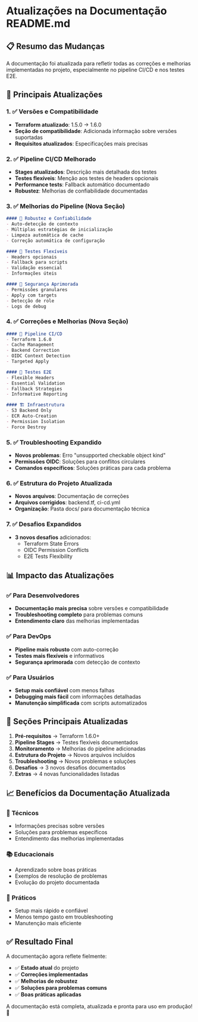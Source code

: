 # Atualizações na Documentação README.md

## 📋 Resumo das Mudanças

A documentação foi atualizada para refletir todas as correções e melhorias implementadas no projeto, especialmente no pipeline CI/CD e nos testes E2E.

## 🔧 Principais Atualizações

### 1. ✅ Versões e Compatibilidade
- **Terraform atualizado**: 1.5.0 → 1.6.0
- **Seção de compatibilidade**: Adicionada informação sobre versões suportadas
- **Requisitos atualizados**: Especificações mais precisas

### 2. ✅ Pipeline CI/CD Melhorado
- **Stages atualizados**: Descrição mais detalhada dos testes
- **Testes flexíveis**: Menção aos testes de headers opcionais
- **Performance tests**: Fallback automático documentado
- **Robustez**: Melhorias de confiabilidade documentadas

### 3. ✅ Melhorias do Pipeline (Nova Seção)
```markdown
#### 🔧 Robustez e Confiabilidade
- Auto-detecção de contexto
- Múltiplas estratégias de inicialização
- Limpeza automática de cache
- Correção automática de configuração

#### 🧪 Testes Flexíveis
- Headers opcionais
- Fallback para scripts
- Validação essencial
- Informações úteis

#### 🔐 Segurança Aprimorada
- Permissões granulares
- Apply com targets
- Detecção de role
- Logs de debug
```

### 4. ✅ Correções e Melhorias (Nova Seção)
```markdown
#### 🔧 Pipeline CI/CD
- Terraform 1.6.0
- Cache Management
- Backend Correction
- OIDC Context Detection
- Targeted Apply

#### 🧪 Testes E2E
- Flexible Headers
- Essential Validation
- Fallback Strategies
- Informative Reporting

#### 🏗️ Infraestrutura
- S3 Backend Only
- ECR Auto-Creation
- Permission Isolation
- Force Destroy
```

### 5. ✅ Troubleshooting Expandido
- **Novos problemas**: Erro "unsupported checkable object kind"
- **Permissões OIDC**: Soluções para conflitos circulares
- **Comandos específicos**: Soluções práticas para cada problema

### 6. ✅ Estrutura do Projeto Atualizada
- **Novos arquivos**: Documentação de correções
- **Arquivos corrigidos**: backend.tf, ci-cd.yml
- **Organização**: Pasta docs/ para documentação técnica

### 7. ✅ Desafios Expandidos
- **3 novos desafios** adicionados:
  - Terraform State Errors
  - OIDC Permission Conflicts  
  - E2E Tests Flexibility

## 📊 Impacto das Atualizações

### ✅ **Para Desenvolvedores**
- **Documentação mais precisa** sobre versões e compatibilidade
- **Troubleshooting completo** para problemas comuns
- **Entendimento claro** das melhorias implementadas

### ✅ **Para DevOps**
- **Pipeline mais robusto** com auto-correção
- **Testes mais flexíveis** e informativos
- **Segurança aprimorada** com detecção de contexto

### ✅ **Para Usuários**
- **Setup mais confiável** com menos falhas
- **Debugging mais fácil** com informações detalhadas
- **Manutenção simplificada** com scripts automatizados

## 🎯 Seções Principais Atualizadas

1. **Pré-requisitos** → Terraform 1.6.0+
2. **Pipeline Stages** → Testes flexíveis documentados
3. **Monitoramento** → Melhorias do pipeline adicionadas
4. **Estrutura do Projeto** → Novos arquivos incluídos
5. **Troubleshooting** → Novos problemas e soluções
6. **Desafios** → 3 novos desafios documentados
7. **Extras** → 4 novas funcionalidades listadas

## 📈 Benefícios da Documentação Atualizada

### 🔧 **Técnicos**
- Informações precisas sobre versões
- Soluções para problemas específicos
- Entendimento das melhorias implementadas

### 📚 **Educacionais**
- Aprendizado sobre boas práticas
- Exemplos de resolução de problemas
- Evolução do projeto documentada

### 🚀 **Práticos**
- Setup mais rápido e confiável
- Menos tempo gasto em troubleshooting
- Manutenção mais eficiente

## ✅ Resultado Final

A documentação agora reflete fielmente:
- ✅ **Estado atual** do projeto
- ✅ **Correções implementadas**
- ✅ **Melhorias de robustez**
- ✅ **Soluções para problemas comuns**
- ✅ **Boas práticas aplicadas**

A documentação está completa, atualizada e pronta para uso em produção! 🚀